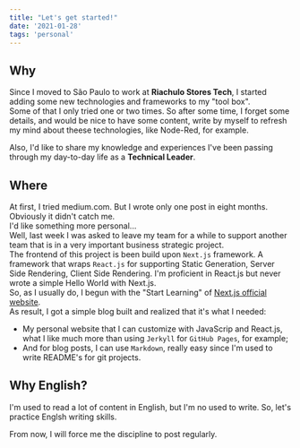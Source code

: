 ```yaml
---
title: "Let's get started!"
date: '2021-01-28'
tags: 'personal'
---
```


## Why
Since I moved to São Paulo to work at **Riachulo Stores Tech**, I started adding some new technologies and frameworks to my "tool box".  
Some of that I only tried one or two times. So after some time, I forget some details, and would be nice to have some content, write by myself to refresh my mind about theese technologies, like Node-Red, for example.

Also, I'd like to share my knowledge and experiences I've been passing through my day-to-day life as a **Technical Leader**.
## Where
At first, I tried medium.com. But I wrote only one post in eight months. Obviously it didn't catch me.  
I'd like something more personal...  
Well, last week I was asked to leave my team for a while to support another team that is in a very important business strategic project.  
The frontend of this project is been build upon `Next.js` framework. A framework that wraps `React.js` for supporting Static Generation, Server Side Rendering, Client Side Rendering. I'm proficient in React.js but never wrote a simple Hello World with Next.js.  
So, as I usually do, I begun with the "Start Learning" of [Next.js official website](https://nextjs.org/).  
As result, I got a simple blog built and realized that it's what I needed:
- My personal website that I can customize with JavaScrip and React.js, what I like much more than using `Jerkyll` for `GitHub Pages`, for example;
- And for blog posts, I can use `Markdown`, really easy since I'm used to write README's for git projects.

## Why English?
I'm used to read a lot of content in English, but I'm no used to write. So, let's practice Englsh writing skills.

From now, I will force me the discipline to post regularly.

